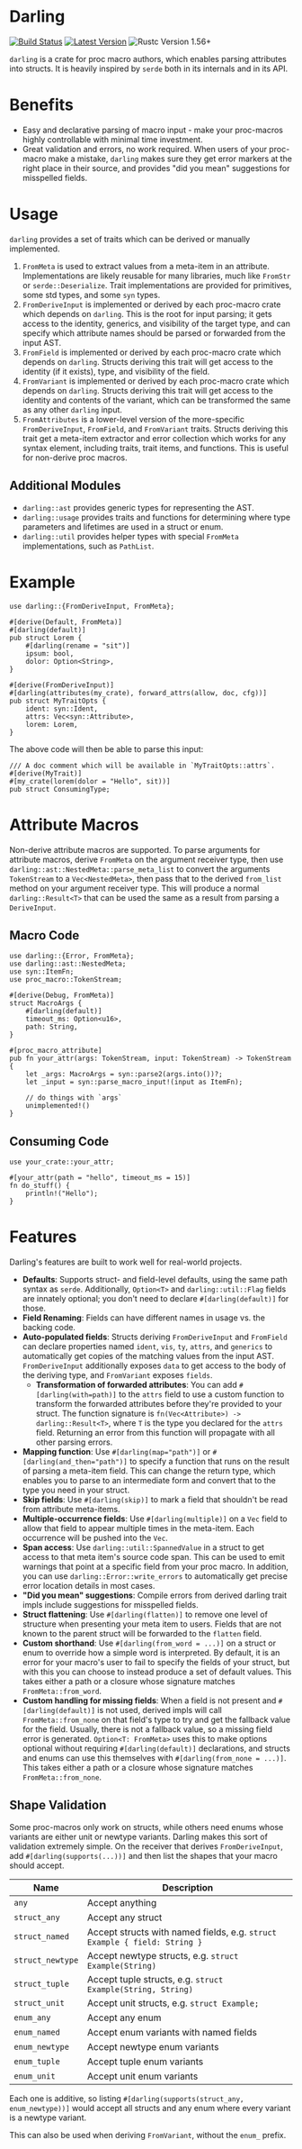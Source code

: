 # Darling

[![Build Status](https://github.com/TedDriggs/darling/workflows/CI/badge.svg)](https://github.com/TedDriggs/darling/actions)
[![Latest Version](https://img.shields.io/crates/v/darling.svg)](https://crates.io/crates/darling)
![Rustc Version 1.56+](https://img.shields.io/badge/rustc-1.56+-lightgray.svg)

`darling` is a crate for proc macro authors, which enables parsing attributes into structs. It is heavily inspired by `serde` both in its internals and in its API.

# Benefits

-   Easy and declarative parsing of macro input - make your proc-macros highly controllable with minimal time investment.
-   Great validation and errors, no work required. When users of your proc-macro make a mistake, `darling` makes sure they get error markers at the right place in their source, and provides "did you mean" suggestions for misspelled fields.

# Usage

`darling` provides a set of traits which can be derived or manually implemented.

1. `FromMeta` is used to extract values from a meta-item in an attribute. Implementations are likely reusable for many libraries, much like `FromStr` or `serde::Deserialize`. Trait implementations are provided for primitives, some std types, and some `syn` types.
2. `FromDeriveInput` is implemented or derived by each proc-macro crate which depends on `darling`. This is the root for input parsing; it gets access to the identity, generics, and visibility of the target type, and can specify which attribute names should be parsed or forwarded from the input AST.
3. `FromField` is implemented or derived by each proc-macro crate which depends on `darling`. Structs deriving this trait will get access to the identity (if it exists), type, and visibility of the field.
4. `FromVariant` is implemented or derived by each proc-macro crate which depends on `darling`. Structs deriving this trait will get access to the identity and contents of the variant, which can be transformed the same as any other `darling` input.
5. `FromAttributes` is a lower-level version of the more-specific `FromDeriveInput`, `FromField`, and `FromVariant` traits. Structs deriving this trait get a meta-item extractor and error collection which works for any syntax element, including traits, trait items, and functions. This is useful for non-derive proc macros.

## Additional Modules

-   `darling::ast` provides generic types for representing the AST.
-   `darling::usage` provides traits and functions for determining where type parameters and lifetimes are used in a struct or enum.
-   `darling::util` provides helper types with special `FromMeta` implementations, such as `PathList`.

# Example

```rust,ignore
use darling::{FromDeriveInput, FromMeta};

#[derive(Default, FromMeta)]
#[darling(default)]
pub struct Lorem {
    #[darling(rename = "sit")]
    ipsum: bool,
    dolor: Option<String>,
}

#[derive(FromDeriveInput)]
#[darling(attributes(my_crate), forward_attrs(allow, doc, cfg))]
pub struct MyTraitOpts {
    ident: syn::Ident,
    attrs: Vec<syn::Attribute>,
    lorem: Lorem,
}
```

The above code will then be able to parse this input:

```rust,ignore
/// A doc comment which will be available in `MyTraitOpts::attrs`.
#[derive(MyTrait)]
#[my_crate(lorem(dolor = "Hello", sit))]
pub struct ConsumingType;
```

# Attribute Macros

Non-derive attribute macros are supported.
To parse arguments for attribute macros, derive `FromMeta` on the argument receiver type, then use `darling::ast::NestedMeta::parse_meta_list` to convert the arguments `TokenStream` to a `Vec<NestedMeta>`, then pass that to the derived `from_list` method on your argument receiver type.
This will produce a normal `darling::Result<T>` that can be used the same as a result from parsing a `DeriveInput`.

## Macro Code

```rust,ignore
use darling::{Error, FromMeta};
use darling::ast::NestedMeta;
use syn::ItemFn;
use proc_macro::TokenStream;

#[derive(Debug, FromMeta)]
struct MacroArgs {
    #[darling(default)]
    timeout_ms: Option<u16>,
    path: String,
}

#[proc_macro_attribute]
pub fn your_attr(args: TokenStream, input: TokenStream) -> TokenStream {
    let _args: MacroArgs = syn::parse2(args.into())?;
    let _input = syn::parse_macro_input!(input as ItemFn);

    // do things with `args`
    unimplemented!()
}
```

## Consuming Code

```rust,ignore
use your_crate::your_attr;

#[your_attr(path = "hello", timeout_ms = 15)]
fn do_stuff() {
    println!("Hello");
}
```

# Features

Darling's features are built to work well for real-world projects.

-   **Defaults**: Supports struct- and field-level defaults, using the same path syntax as `serde`.
    Additionally, `Option<T>` and `darling::util::Flag` fields are innately optional; you don't need to declare `#[darling(default)]` for those.
-   **Field Renaming**: Fields can have different names in usage vs. the backing code.
-   **Auto-populated fields**: Structs deriving `FromDeriveInput` and `FromField` can declare properties named `ident`, `vis`, `ty`, `attrs`, and `generics` to automatically get copies of the matching values from the input AST. `FromDeriveInput` additionally exposes `data` to get access to the body of the deriving type, and `FromVariant` exposes `fields`.
    -   **Transformation of forwarded attributes**: You can add `#[darling(with=path)]` to the `attrs` field to use a custom function to transform the forwarded attributes before they're provided to your struct. The function signature is `fn(Vec<Attribute>) -> darling::Result<T>`, where `T` is the type you declared for the `attrs` field. Returning an error from this function will propagate with all other parsing errors.
-   **Mapping function**: Use `#[darling(map="path")]` or `#[darling(and_then="path")]` to specify a function that runs on the result of parsing a meta-item field. This can change the return type, which enables you to parse to an intermediate form and convert that to the type you need in your struct.
-   **Skip fields**: Use `#[darling(skip)]` to mark a field that shouldn't be read from attribute meta-items.
-   **Multiple-occurrence fields**: Use `#[darling(multiple)]` on a `Vec` field to allow that field to appear multiple times in the meta-item. Each occurrence will be pushed into the `Vec`.
-   **Span access**: Use `darling::util::SpannedValue` in a struct to get access to that meta item's source code span. This can be used to emit warnings that point at a specific field from your proc macro. In addition, you can use `darling::Error::write_errors` to automatically get precise error location details in most cases.
-   **"Did you mean" suggestions**: Compile errors from derived darling trait impls include suggestions for misspelled fields.
-   **Struct flattening**: Use `#[darling(flatten)]` to remove one level of structure when presenting your meta item to users. Fields that are not known to the parent struct will be forwarded to the `flatten` field.
-   **Custom shorthand**: Use `#[darling(from_word = ...)]` on a struct or enum to override how a simple word is interpreted. By default, it is an error for your macro's user to fail to specify the fields of your struct, but with this you can choose to instead produce a set of default values. This takes either a path or a closure whose signature matches `FromMeta::from_word`.
-   **Custom handling for missing fields**: When a field is not present and `#[darling(default)]` is not used, derived impls will call `FromMeta::from_none` on that field's type to try and get the fallback value for the field. Usually, there is not a fallback value, so a missing field error is generated. `Option<T: FromMeta>` uses this to make options optional without requiring `#[darling(default)]` declarations, and structs and enums can use this themselves with `#[darling(from_none = ...)]`. This takes either a path or a closure whose signature matches `FromMeta::from_none`.

## Shape Validation

Some proc-macros only work on structs, while others need enums whose variants are either unit or newtype variants.
Darling makes this sort of validation extremely simple.
On the receiver that derives `FromDeriveInput`, add `#[darling(supports(...))]` and then list the shapes that your macro should accept.

| Name             | Description                                                               |
| ---------------- | ------------------------------------------------------------------------- |
| `any`            | Accept anything                                                           |
| `struct_any`     | Accept any struct                                                         |
| `struct_named`   | Accept structs with named fields, e.g. `struct Example { field: String }` |
| `struct_newtype` | Accept newtype structs, e.g. `struct Example(String)`                     |
| `struct_tuple`   | Accept tuple structs, e.g. `struct Example(String, String)`               |
| `struct_unit`    | Accept unit structs, e.g. `struct Example;`                               |
| `enum_any`       | Accept any enum                                                           |
| `enum_named`     | Accept enum variants with named fields                                    |
| `enum_newtype`   | Accept newtype enum variants                                              |
| `enum_tuple`     | Accept tuple enum variants                                                |
| `enum_unit`      | Accept unit enum variants                                                 |

Each one is additive, so listing `#[darling(supports(struct_any, enum_newtype))]` would accept all structs and any enum where every variant is a newtype variant.

This can also be used when deriving `FromVariant`, without the `enum_` prefix.
